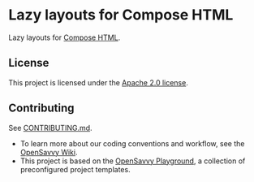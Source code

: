 # Lazy layouts for Compose HTML

Lazy layouts for [Compose HTML](https://github.com/JetBrains/compose-multiplatform#compose-html).

## License

This project is licensed under the [Apache 2.0 license](LICENSE).

## Contributing

See [CONTRIBUTING.md](CONTRIBUTING.md).
- To learn more about our coding conventions and workflow, see the [OpenSavvy Wiki](https://gitlab.com/opensavvy/wiki/-/blob/main/README.md#wiki).
- This project is based on the [OpenSavvy Playground](docs/playground/README.md), a collection of preconfigured project templates.
